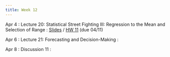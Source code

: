 ```yaml
---
title: Week 12
---
```


Apr 4
: Lecture 20: Statistical Street Fighting III: Regression to the Mean and Selection of Range
    : [Slides](https://docs.google.com/presentation/d/1e4PvC9oLF_2GEjhQ1YWQALGcQ8KmkMlN_no8HV_NofU/edit?usp=sharing) / [HW 11](/assets/hw11.pdf) (due 04/11) 

Apr 6
: Lecture 21: Forecasting and Decision-Making
    :   

Apr 8
: Discussion 11
    :   
